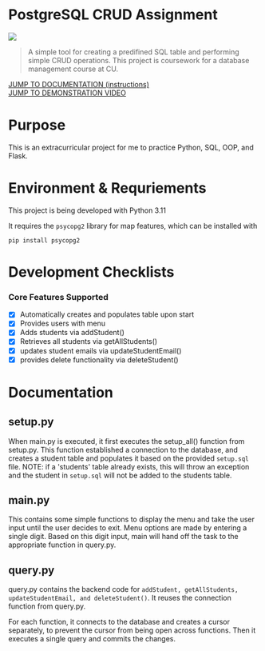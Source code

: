 # PostgreSQL CRUD Assignment
![](https://img.shields.io/badge/Assignment_Status-Completed-blue)

>  A simple tool for creating a predifined SQL table and performing simple CRUD operations. This project is coursework for a database management course at CU.

[JUMP TO DOCUMENTATION (instructions)](#documentation)
<br>
[JUMP TO DEMONSTRATION VIDEO](#video)

# Purpose

This is an extracurricular project for me to practice Python, SQL, OOP, and Flask.

# Environment & Requriements

This project is being developed with Python 3.11

It requires the ```psycopg2``` library for map features, which can be installed with 
```
pip install psycopg2
```

# Development Checklists
### Core Features Supported
- [x] Automatically creates and populates table upon start
- [x] Provides users with menu
- [x] Adds students via addStudent()
- [x] Retrieves all students via getAllStudents()
- [x] updates student emails via updateStudentEmail()
- [x] provides delete functionality via deleteStudent()

# Documentation
<a id="documentation"></a>

## setup.py
When main.py is executed, it first executes the setup_all() function from setup.py.
This function established a connection to the database, and creates a student table and populates it based on the provided ```setup.sql``` file.
NOTE: if a 'students' table already exists, this will throw an exception and the student in ```setup.sql``` will not be added to the students table.

## main.py

This contains some simple functions to display the menu and take the user input until the user decides to exit.
Menu options are made by entering a single digit.
Based on this digit input, main will hand off the task to the appropriate function in query.py.

## query.py

query.py contains the backend code for ```addStudent, getAllStudents, updateStudentEmail, and deleteStudent()```.
It reuses the connection function from query.py.

For each function, it connects to the database and creates a cursor separately, to prevent the cursor from being open across functions.
Then it executes a single query and commits the changes.
